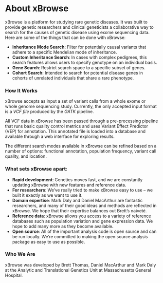 About xBrowse
================

xBrowse is a platform for studying rare genetic diseases.
It was built to provide genetic researchers and clinical geneticists a collaborative way to search for the causes of genetic disease using exome sequencing data. Here are some of the things that can be done with xBrowse:

- **Inheritance Mode Search**: Filter for potentially causal variants that adhere to a specific Mendelian mode of inheritance. 
- **Custom Inheritance Search**: In cases with complex pedigrees, this search features allows users to specify genotype on an individual basis. 
- **Gene Search**: Restrict search space to a specific subset of genes.
- **Cohort Search**: Intended to search for potential disease genes in cohorts of unrelated individuals that share a rare phenotype.

### How It Works

xBrowse accepts as input a set of variant calls from a whole exome or whole genome sequencing study.
Currently, the only accepted input format is a *VCF file* produced by the *GATK* pipeline.

All VCF data in xBrowse has been passed through a pre-processing pipeline that runs basic quality control metrics and uses Variant Effect Predictor (VEP) for annotation. This annotated file is loaded into a database and available through a web interface for exploring results. 

The different search modes available in xBrowse can be refined based on a number of options: functional annotation, population frequency, variant call quality, and location.

### What sets xBrowse apart:

- **Rapid development**: Genetics moves fast, and we are constantly updating xBrowse with new features and reference data.
- **For researchers**: We’ve really tried to make xBrowse easy to use – we built it exactly as we want to use it.
- **Domain expertise**: Mark Daly and Daniel MacArthur are fantastic researchers, and many of their good ideas and methods are reflected in xBrowse. We hope that their expertise balances out Brett’s naiveté.
- **Reference data**: xBrowse allows you access to a variety of reference databases such as population variation and gene expression data. We hope to add many more as they become available.
- **Open source**: All of the important analysis code is open source and can be run locally. We’re committed to making the open source analysis package as easy to use as possible.

### Who We Are

xBrowse was developed by Brett Thomas, Daniel MacArthur and Mark Daly at the Analytic and Translational Genetics Unit at Massachusetts General Hospital.
